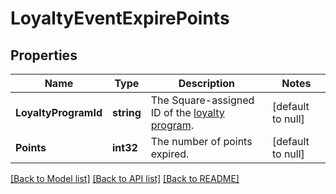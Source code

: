 # LoyaltyEventExpirePoints

## Properties
Name | Type | Description | Notes
------------ | ------------- | ------------- | -------------
**LoyaltyProgramId** | **string** | The Square-assigned ID of the [loyalty program](https://developer.squareup.com/reference/square_2024-01-18/objects/LoyaltyProgram). | [default to null]
**Points** | **int32** | The number of points expired. | [default to null]

[[Back to Model list]](../README.md#documentation-for-models) [[Back to API list]](../README.md#documentation-for-api-endpoints) [[Back to README]](../README.md)

